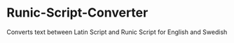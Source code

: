 # Runic-Script-Converter
Converts text between Latin Script and Runic Script for English and Swedish
